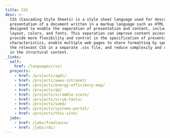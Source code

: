 ```yaml
---
title: CSS
desc: >-
  CSS (Cascading Style Sheets) is a style sheet language used for describing the
  presentation of a document written in a markup language such as HTML. CSS is
  designed to enable the separation of presentation and content, including
  layout, colors, and fonts. This separation can improve content accessibility,
  provide more flexibility and control in the specification of presentation
  characteristics, enable multiple web pages to share formatting by specifying
  the relevant CSS in a separate .css file, and reduce complexity and repetition
  in the structural content.
_links:
  self:
    href: /languages/css/
  projects:
    - href: /projects/agdc/
    - href: /projects/awwu-intranet/
    - href: /projects/energy-efficiency-map/
    - href: /projects/qb/
    - href: /projects/scramble-score/
    - href: /projects/scrum-tools/
    - href: /projects/somd/
    - href: /projects/systems-portal/
    - href: /projects/this-site/
  jobs:
    - href: /jobs/freelance/
    - href: /jobs/rdi/
---
```

